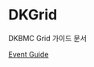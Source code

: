 # DKGrid
DKBMC Grid 가이드 문서

[Event Guide](https://github.com/qkrwnstn356/DKGrid/blob/main/Event.md, "Event Guide")
